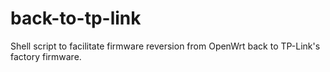 # back-to-tp-link
Shell script to facilitate firmware reversion from OpenWrt back to TP-Link's factory firmware.

